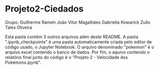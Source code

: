 # Projeto2-Ciedados

Grupo:
Guilherme Rameh
João Vitor Magalhães
Gabriella Kowarick Zullo
Tales Oliveira

Esta pasta contém 3 outros arquivos além deste README. A pasta 
".ipynb_checkpoints" é uma pasta automaticamente criada pelo editor de 
código usado, o Jupyter Notebook. O arquivo denominado "pokemon" é o arquivo excel contendo o banco de dados. Por fim, o aquivo contendo o relatório final junto do código é o "Projeto 2 - Velocidade dos Pokémons.ipynb".